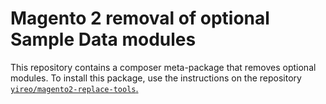 # Magento 2 removal of optional Sample Data modules

This repository contains a composer meta-package that removes optional modules. To install this package, use the instructions on the repository [`yireo/magento2-replace-tools`.](https://github.com/yireo/magento2-replace-tools)

